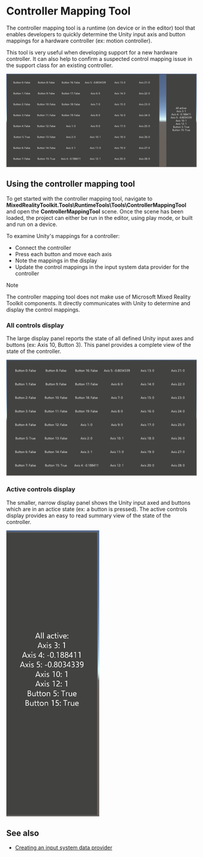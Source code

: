 # Controller Mapping Tool

The controller mapping tool is a runtime (on device or in the editor) tool that enables developers to quickly determine the Unity input axis and button mappings for a hardware controller (ex: motion controller).

This tool is very useful when developing support for a new hardware controller. It can also help to confirm a suspected control mapping issue in the support class for an existing controller.

![Controller mapping tool](../../Documentation/Images/ControllerMappingTool/ControllerMappingTool.png)

## Using the controller mapping tool

To get started with the controller mapping tool, navigate to **MixedRealityToolkit.Tools\RuntimeTools\Tools\ControllerMappingTool** and open the **ControllerMappingTool** scene. Once the scene has been loaded, the project can either be run in the editor, using play mode, or built and run on a device. 

To examine Unity's mappings for a controller:

- Connect the controller
- Press each button and move each axis
- Note the mappings in the display
- Update the control mappings in the input system data provider for the controller

> [!Note]
> The controller mapping tool does not make use of Microsoft Mixed Reality Toolkit components. It directly communicates with Unity to determine and display the control mappings. 

### All controls display

The large display panel reports the state of all defined Unity input axes and buttons (ex: Axis 10, Button 3). This panel provides a complete view of the state of the controller.

![All controls display](../../Documentation/Images/ControllerMappingTool/AllControls.png)

### Active controls display

The smaller, narrow display panel shows the Unity input axed and buttons which are in an actice state (ex: a button is pressed). The active controls display provides an easy to read summary view of the state of the controller.

![Active controls display](../../Documentation/Images/ControllerMappingTool/ActiveControls.png)

## See also

- [Creating an input system data provider](../Input/CreateDataProvider.md)
